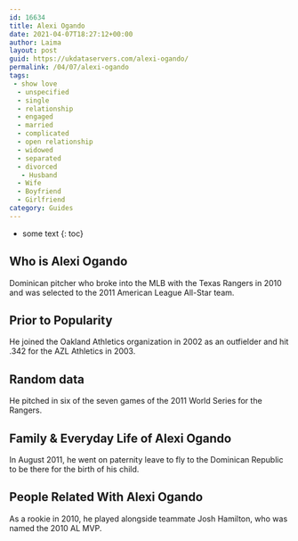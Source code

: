 ```yaml
---
id: 16634
title: Alexi Ogando
date: 2021-04-07T18:27:12+00:00
author: Laima
layout: post
guid: https://ukdataservers.com/alexi-ogando/
permalink: /04/07/alexi-ogando
tags:
 - show love
  - unspecified
  - single
  - relationship
  - engaged
  - married
  - complicated
  - open relationship
  - widowed
  - separated
  - divorced
   - Husband
  - Wife
  - Boyfriend
  - Girlfriend
category: Guides
---
```


* some text
{: toc}


## Who is Alexi Ogando
                  
                  
                  
Dominican pitcher who broke into the MLB with the Texas Rangers in 2010 and was selected to the 2011 American League All-Star team.
                  
              
            
              
            
                
                
                
## Prior to Popularity
                  
                  
                  
He joined the Oakland Athletics organization in 2002 as an outfielder and hit .342 for the AZL Athletics in 2003.
                  
              
            
              
            
                
                
                
## Random data
                  
                  
                  
He pitched in six of the seven games of the 2011 World Series for the Rangers.
                  
              
            
              
            
                
                
                
## Family & Everyday Life of Alexi Ogando
                  
                  
                  
In August 2011, he went on paternity leave to fly to the Dominican Republic to be there for the birth of his child.
                  
              
            
              
            
                
                
                
## People Related With Alexi Ogando
                  
                  
                  
As a rookie in 2010, he played alongside teammate Josh Hamilton, who was named the 2010 AL MVP.
                  
              
            
              
            
                
              
            
              
              
            
            
              
            
          
          
          